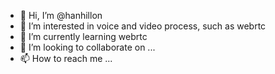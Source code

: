 - 👋 Hi, I’m @hanhillon
- 👀 I’m interested in voice and video process, such as webrtc
- 🌱 I’m currently learning webrtc
- 💞️ I’m looking to collaborate on ...
- 📫 How to reach me ...

<!---
hanhillon/hanhillon is a ✨ special ✨ repository because its `README.md` (this file) appears on your GitHub profile.
You can click the Preview link to take a look at your changes.
--->
